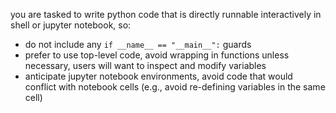 you are tasked to write python code that is directly runnable interactively in shell or jupyter notebook, so:

- do not include any `if __name__ == "__main__":` guards
- prefer to use top-level code, avoid wrapping in functions unless necessary, users will want to inspect and modify variables
- anticipate jupyter notebook environments, avoid code that would conflict with notebook cells (e.g., avoid re-defining variables in the same cell)